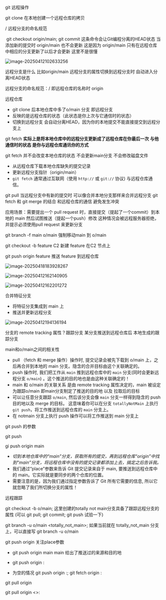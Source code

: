 git 远程操作

git clone  在本地创建一个远程仓库的拷贝

<remote name>/<branch name> 远程分支的命名规范

​	git checkout origin/main; git commit 这条命令会让Git编程分离的HEAD状态  当添加新的提交时 origin/main 也不会更新 这是因为 origin/main 只有在远程仓库中相应的分支更新了以后才会更新  这里不是很懂

![image-20250412102633256](C:\Users\liuwei\AppData\Roaming\Typora\typora-user-images\image-20250412102633256.png)

远程分支是什么 比如origin/main 远程分支的属性切换到远程分支时 自动进入分离HEAD状态 

远程分支的命名规范：<remote name>/<branch name> 即远程仓库的名称时 origin 

远程仓库

- git clone 后本地仓库中多了o/main 分支 即远程分支
- 反映的是远程仓库的状态（此状态是你上次与它通信时的状态）
- 切换到远程分支 会自动分离HEAD，因为你的本地提交不能直接提交到远程分支上

git fetch  **实际上是将本地仓库中的远程分支更新成了远程仓库在你最后一次 与他通信时的状态    是你与远程仓库通讯你的方式**

git fetch 并不会改变本地仓库的状态 不会更新main分支 不会修改磁盘文件

-  从远程仓库下载本地仓库缺失的提交记录
- 更新远程分支指针（origin/main）
- `git fetch` 通常通过互联网（使用 `http://` 或 `git://` 协议) 与远程仓库通信。



git pull 当远程分支中有新的提交时 可以像合并本地分支那样来合并远程分支  git fetch 和 git merge 的结合  和远程仓库的通信 避免发生冲突

应用场景：需要提出一个 pull request 时，直接提交（提起了一个commit）到本地的 main 然后试图推送（提起一个push）修改 这种情况会被远程服务器拒绝，并提示必须使用pull request 来更新分支

git branch -f main o/main  强制移动main 到 o/main

git checkout -b feature C2  新建 feature 在C2 节点上

git push origin feature  推送 feature 到远程仓库

![image-20250418183928267](C:\Users\liuwei\AppData\Roaming\Typora\typora-user-images\image-20250418183928267.png)



![image-20250412162140905](C:\Users\liuwei\AppData\Roaming\Typora\typora-user-images\image-20250412162140905.png)

![image-20250412162201272](C:\Users\liuwei\AppData\Roaming\Typora\typora-user-images\image-20250412162201272.png)

合并特征分支

- 将特征分支集成到 main 上
- 推送并更新远程分支

![image-20250412194136194](C:\Users\liuwei\AppData\Roaming\Typora\typora-user-images\image-20250412194136194.png)



分支的 remote tracking 属性？跟踪分支 某分支推送到远程仓库后 本地生成的跟踪分支

main和o/main之间的相关性 

- pull （fetch 和 merge 操作）操作时, 提交记录会被先下载到 o/main 上，之后再合并到本地的 main 分支。隐含的合并目标由这个关联确定的。
- push 操作时, 我们把工作从 `main` 推到远程仓库中的 `main` 分支(同时会更新远程分支 `o/main`) 。这个推送的目的地也是由这种关联确定的！
- main 和 o/main 的关联关系 是由 remote tracking 属性决定的，main 被设定为跟踪o/main  即main分支制定了推送的目的地 以及 拉取后的目标
- 可以让任意分支跟踪 `o/main`, 然后该分支会像 `main` 分支一样得到隐含的 push 目的地以及 merge 的目标。 这意味着你可以在分支 `totallyNotMain` 上执行 `git push`，将工作推送到远程仓库的 `main` 分支上。
- 在 notmain 分支上执行 push 操作可以将工作推送到 main 分支上





git push 的参数

git push <remote> <place>

gi push origin  main  

- *切到本地仓库中的“main”分支，获取所有的提交，再到远程仓库“origin”中找到“main”分支，将远程仓库中没有的提交记录都添加上去，搞定之后告诉我。*
- 我们通过“place”参数来告诉 Git 提交记录来自于 main, 要推送到远程仓库中的 main。它实际就是要同步的两个仓库的位置。
- 需要注意的是，因为我们通过指定参数告诉了 Git 所有它需要的信息, 所以它就忽略了我们所切换分支的属性！

远程跟踪



git checkout -b <new branch_totally not main> o/main;  这里创建的totally not main分支具备了跟踪远程分支的属性 (可以 git pull; git commit; git push 试验一下)

git branch -u o/main <totally_not_main>; 如果当前就在 totally_not_main 分支上，可以直接写 git branch -u o/main 

git push origin <place>    关注place参数

- git push origin main   main 给出了推送过的来源和目的地

- git push origin <source>:<destination>
- <source>为空的情况 git push origin :<destination>; git fetch origin :<destination>

git pull origin <destination>

git pull origin <>:<destination>









